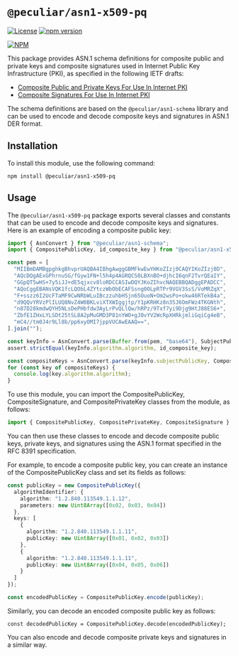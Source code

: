 # `@peculiar/asn1-x509-pq`

[![License](https://img.shields.io/badge/license-MIT-green.svg?style=flat)](https://raw.githubusercontent.com/PeculiarVentures/asn1-schema/master/packages/x509-pq/LICENSE.md)
[![npm version](https://badge.fury.io/js/%40peculiar%2Fasn1-x509-pq.svg)](https://badge.fury.io/js/%40peculiar%2Fasn1-x509-pq)

[![NPM](https://nodei.co/npm/@peculiar/asn1-x509-pq.png)](https://nodei.co/npm/@peculiar/asn1-x509-pq/)

This package provides ASN.1 schema definitions for composite public and private keys and composite signatures used in Internet Public Key Infrastructure (PKI), as specified in the following IETF drafts:

- [Composite Public and Private Keys For Use In Internet PKI](https://datatracker.ietf.org/doc/html/draft-ounsworth-pq-composite-keys-03)
- [Composite Signatures For Use In Internet PKI](https://datatracker.ietf.org/doc/html/draft-ounsworth-pq-composite-sigs-07)

The schema definitions are based on the `@peculiar/asn1-schema` library and can be used to encode and decode composite keys and signatures in ASN.1 DER format.

## Installation

To install this module, use the following command:

```
npm install @peculiar/asn1-x509-pq
```

## Usage

The `@peculiar/asn1-x509-pq` package exports several classes and constants that can be used to encode and decode composite keys and signatures. Here is an example of encoding a composite public key:

```ts
import { AsnConvert } from "@peculiar/asn1-schema";
import { CompositePublicKey, id_composite_key } from "@peculiar/asn1-x509-pq";

const pem = [
  "MIIBmDAMBgpghkgBhvprUAQBA4IBhgAwggGBMFkwEwYHKoZIzj0CAQYIKoZIzj0D",
  "AQcDQgAExGPhrnuSG/fGyw1FN+l5h4p4AGRQCS0LBXnBO+djhcI6qnF2TvrQEaIY",
  "GGpQT5wHS+7y5iJJ+dE5qjxcv8loRDCCASIwDQYJKoZIhvcNAQEBBQADggEPADCC",
  "AQoCggEBANsVQK1fcLQObL4ZYtczWbObECAFSsng0OLpRTPr9VGV3SsS/VoMRZqX",
  "F+sszz6I2UcFTaMF9CwNRbWLuIBczzuhbHSjn65OuoN+Om2wsPo+okw46RTekB4a",
  "d9QQvYRVzPlILUQ8NvZ4W0BKLviXTXWIggjtp/Y1pKRHKz8n35J6OmFWz4TKGNth",
  "n87D28kmdwQYH5NLsDePHbfdw3AyLrPvQLlQw/hRPz/9Txf7yi9Djg9HtJ88ES6+",
  "ZbfE1ZHxLYLSDt25tSL8A2pMuGMD3P81nYWO+gJ0vYV2WcRpXHRkjmliGqiCg4eB",
  "mC4//tm0J4r9Ll8b/pp6xyOMI7jppVUCAwEAAQ==",
].join("");

const keyInfo = AsnConvert.parse(Buffer.from(pem, "base64"), SubjectPublicKeyInfo);
assert.strictEqual(keyInfo.algorithm.algorithm, id_composite_key);

const compositeKeys = AsnConvert.parse(keyInfo.subjectPublicKey, CompositePublicKey);
for (const key of compositeKeys) {
  console.log(key.algorithm.algorithm);
}
```

To use this module, you can import the CompositePublicKey, CompositeSignature, and CompositePrivateKey classes from the module, as follows:

```ts
import { CompositePublicKey, CompositePrivateKey, CompositeSignature } from "@peculiar/asn1-x509-pq";
```

You can then use these classes to encode and decode composite public keys, private keys, and signatures using the ASN.1 format specified in the RFC 8391 specification.

For example, to encode a composite public key, you can create an instance of the CompositePublicKey class and set its fields as follows:

```ts
const publicKey = new CompositePublicKey({
  algorithmIdentifier: {
    algorithm: "1.2.840.113549.1.1.12",
    parameters: new Uint8Array([0x02, 0x03, 0x04])
  },
  keys: [
    {
      algorithm: "1.2.840.113549.1.1.11",
      publicKey: new Uint8Array([0x01, 0x02, 0x03])
    },
    {
      algorithm: "1.2.840.113549.1.1.11",
      publicKey: new Uint8Array([0x04, 0x05, 0x06])
    }
  ]
});

const encodedPublicKey = CompositePublicKey.encode(publicKey);
```

Similarly, you can decode an encoded composite public key as follows:

```
const decodedPublicKey = CompositePublicKey.decode(encodedPublicKey);
```

You can also encode and decode composite private keys and signatures in a similar way.